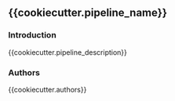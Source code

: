 ## {{cookiecutter.pipeline_name}}

### Introduction

{{cookiecutter.pipeline_description}}

### Authors

{{cookiecutter.authors}}
